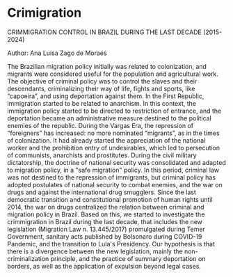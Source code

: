 # Crimigration
CRIMMIGRATION CONTROL IN BRAZIL DURING THE LAST DECADE (2015-2024) 
 
Author: Ana Luisa Zago de Moraes 
 
The Brazilian migration policy initially was related to colonization, and migrants were 
considered useful for the population and agricultural work. The objective of criminal policy was to control the slaves and their descendants, criminalizing their way of life, fights and sports, like “capoeira”, and using deportation against them. In the First Republic, immigration started to be related to anarchism. In this context, the immigration policy started to be directed to restriction of entrance, and the deportation became an administrative measure destined to the political enemies of the republic. During the Vargas Era, the repression of “foreigners” has increased: no more nominated “migrants”, as in the times of colonization. It had already started the appreciation of the national worker and the prohibition entry of undesirables, which led to persecution of communists, anarchists and prostitutes. During the civil military dictatorship, the doctrine of national security was consolidated and adapted to migration policy, in a "safe migration" policy. In this period, criminal law was not destined to the repression of immigrants, but criminal policy has adopted postulates of national security to combat enemies, and the war on drugs and against the international drug smugglers. Since the last democratic transition and constitutional promotion of human rights until 2014, the war on drugs centralized the relation between criminal and migration policy in Brazil. Based on this, we started to investigate the crimmigration in Brazil during the last decade, that includes the new legislation (Migration Law n. 13.445/2017) promulgated during Temer Government, sanitary acts published by Bolsonaro during COVID-19 Pandemic, and the transition to Lula's Presidency. Our hypothesis is that there is a divergence between the new legislation, mainly the non-criminalization principle, and the practice of summary deportation on borders, as well as the application of expulsion beyond legal cases.    
